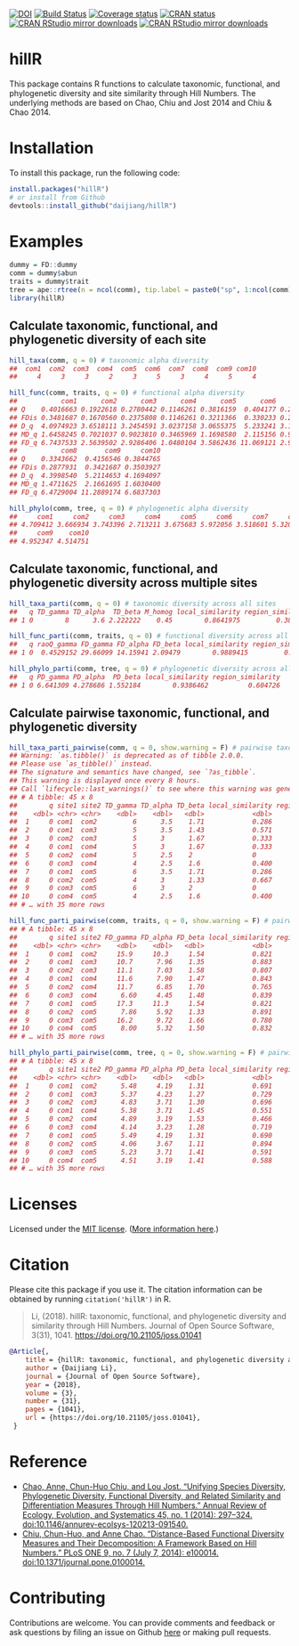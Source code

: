 
<!-- README.md is generated from README.Rmd. Please edit that file -->

[![DOI](http://joss.theoj.org/papers/10.21105/joss.01041/status.svg)](https://doi.org/10.21105/joss.01041)
[![Build
Status](https://travis-ci.org/daijiang/hillR.svg?branch=master)](https://travis-ci.org/daijiang/hillR)
[![Coverage
status](https://codecov.io/gh/daijiang/hillR/branch/master/graph/badge.svg)](https://codecov.io/github/daijiang/hillR?branch=master)
[![CRAN
status](https://www.r-pkg.org/badges/version/hillR)](https://cran.r-project.org/package=hillR)
[![CRAN RStudio mirror
downloads](http://cranlogs.r-pkg.org/badges/hillR)](http://www.r-pkg.org/pkg/hillR)
[![CRAN RStudio mirror
downloads](http://cranlogs.r-pkg.org/badges/grand-total/hillR?color=green)](http://www.r-pkg.org/pkg/hillR)

# hillR

This package contains R functions to calculate taxonomic, functional,
and phylogenetic diversity and site similarity through Hill Numbers. The
underlying methods are based on Chao, Chiu and Jost 2014 and Chiu & Chao
2014.

# Installation

To install this package, run the following code:

``` r
install.packages("hillR")
# or install from Github
devtools::install_github("daijiang/hillR")
```

# Examples

``` r
dummy = FD::dummy
comm = dummy$abun
traits = dummy$trait
tree = ape::rtree(n = ncol(comm), tip.label = paste0("sp", 1:ncol(comm)))
library(hillR)
```

## Calculate taxonomic, functional, and phylogenetic diversity of each site

``` r
hill_taxa(comm, q = 0) # taxonomic alpha diversity
##  com1  com2  com3  com4  com5  com6  com7  com8  com9 com10 
##     4     3     3     2     3     5     3     4     5     4

hill_func(comm, traits, q = 0) # functional alpha diversity
##           com1      com2      com3      com4      com5      com6      com7
## Q    0.4016663 0.1922618 0.2780442 0.1146261 0.3816159  0.404177 0.2934143
## FDis 0.3481687 0.1670560 0.2375808 0.1146261 0.3211366  0.330233 0.2532751
## D_q  4.0974923 3.6518111 3.2454591 3.0237158 3.0655375  5.233241 3.1470056
## MD_q 1.6458245 0.7021037 0.9023810 0.3465969 1.1698580  2.115156 0.9233765
## FD_q 6.7437533 2.5639502 2.9286406 1.0480104 3.5862436 11.069121 2.9058708
##           com8       com9     com10
## Q    0.3343662  0.4156546 0.3844765
## FDis 0.2877931  0.3421687 0.3503927
## D_q  4.3998540  5.2114653 4.1694097
## MD_q 1.4711625  2.1661695 1.6030400
## FD_q 6.4729004 11.2889174 6.6837303

hill_phylo(comm, tree, q = 0) # phylogenetic alpha diversity
##     com1     com2     com3     com4     com5     com6     com7     com8 
## 4.709412 3.666934 3.743396 2.713211 3.675683 5.972056 3.518601 5.320472 
##     com9    com10 
## 4.952347 4.514751
```

## Calculate taxonomic, functional, and phylogenetic diversity across multiple sites

``` r
hill_taxa_parti(comm, q = 0) # taxonomic diversity across all sites
##   q TD_gamma TD_alpha  TD_beta M_homog local_similarity region_similarity
## 1 0        8      3.6 2.222222    0.45        0.8641975         0.3888889

hill_func_parti(comm, traits, q = 0) # functional diversity across all sites
##   q raoQ_gamma FD_gamma FD_alpha FD_beta local_similarity region_similarity
## 1 0  0.4529152 29.66099 14.15941 2.09479        0.9889415         0.4720957

hill_phylo_parti(comm, tree, q = 0) # phylogenetic diversity across all sites
##   q PD_gamma PD_alpha  PD_beta local_similarity region_similarity
## 1 0 6.641309 4.278686 1.552184        0.9386462          0.604726
```

## Calculate pairwise taxonomic, functional, and phylogenetic diversity

``` r
hill_taxa_parti_pairwise(comm, q = 0, show.warning = F) # pairwise taxonomic diversity
## Warning: `as.tibble()` is deprecated as of tibble 2.0.0.
## Please use `as_tibble()` instead.
## The signature and semantics have changed, see `?as_tibble`.
## This warning is displayed once every 8 hours.
## Call `lifecycle::last_warnings()` to see where this warning was generated.
## # A tibble: 45 x 8
##        q site1 site2 TD_gamma TD_alpha TD_beta local_similarity region_similari…
##    <dbl> <chr> <chr>    <dbl>    <dbl>   <dbl>            <dbl>            <dbl>
##  1     0 com1  com2         6      3.5    1.71            0.286            0.167
##  2     0 com1  com3         5      3.5    1.43            0.571            0.400
##  3     0 com2  com3         5      3      1.67            0.333            0.200
##  4     0 com1  com4         5      3      1.67            0.333            0.200
##  5     0 com2  com4         5      2.5    2               0                0    
##  6     0 com3  com4         4      2.5    1.6             0.400            0.25 
##  7     0 com1  com5         6      3.5    1.71            0.286            0.167
##  8     0 com2  com5         4      3      1.33            0.667            0.5  
##  9     0 com3  com5         6      3      2               0                0    
## 10     0 com4  com5         4      2.5    1.6             0.400            0.25 
## # … with 35 more rows

hill_func_parti_pairwise(comm, traits, q = 0, show.warning = F) # pairwise functional diversity
## # A tibble: 45 x 8
##        q site1 site2 FD_gamma FD_alpha FD_beta local_similarity region_similari…
##    <dbl> <chr> <chr>    <dbl>    <dbl>   <dbl>            <dbl>            <dbl>
##  1     0 com1  com2     15.9     10.3     1.54            0.821            0.534
##  2     0 com1  com3     10.7      7.96    1.35            0.883            0.655
##  3     0 com2  com3     11.1      7.03    1.58            0.807            0.511
##  4     0 com1  com4     11.6      7.90    1.47            0.843            0.573
##  5     0 com2  com4     11.7      6.85    1.70            0.765            0.449
##  6     0 com3  com4      6.60     4.45    1.48            0.839            0.566
##  7     0 com1  com5     17.3     11.3     1.54            0.821            0.534
##  8     0 com2  com5      7.86     5.92    1.33            0.891            0.671
##  9     0 com3  com5     16.2      9.72    1.66            0.780            0.469
## 10     0 com4  com5      8.00     5.32    1.50            0.832            0.554
## # … with 35 more rows

hill_phylo_parti_pairwise(comm, tree, q = 0, show.warning = F) # pairwise phylogenetic diversity
## # A tibble: 45 x 8
##        q site1 site2 PD_gamma PD_alpha PD_beta local_similarity region_similari…
##    <dbl> <chr> <chr>    <dbl>    <dbl>   <dbl>            <dbl>            <dbl>
##  1     0 com1  com2      5.48     4.19    1.31            0.691            0.527
##  2     0 com1  com3      5.37     4.23    1.27            0.729            0.574
##  3     0 com2  com3      4.83     3.71    1.30            0.696            0.533
##  4     0 com1  com4      5.38     3.71    1.45            0.551            0.380
##  5     0 com2  com4      4.89     3.19    1.53            0.466            0.303
##  6     0 com3  com4      4.14     3.23    1.28            0.719            0.561
##  7     0 com1  com5      5.49     4.19    1.31            0.690            0.527
##  8     0 com2  com5      4.06     3.67    1.11            0.894            0.809
##  9     0 com3  com5      5.23     3.71    1.41            0.591            0.420
## 10     0 com4  com5      4.51     3.19    1.41            0.588            0.416
## # … with 35 more rows
```

# Licenses

Licensed under the [MIT license](LICENSE). ([More information
here](http://en.wikipedia.org/wiki/MIT_License).)

# Citation

Please cite this package if you use it. The citation information can be
obtained by running `citation('hillR')` in R.

> Li, (2018). hillR: taxonomic, functional, and phylogenetic diversity
> and similarity through Hill Numbers. Journal of Open Source Software,
> 3(31), 1041. <https://doi.org/10.21105/joss.01041>

``` bibtex
@Article{,
    title = {hillR: taxonomic, functional, and phylogenetic diversity and similarity through Hill Numbers},
    author = {Daijiang Li},
    journal = {Journal of Open Source Software},
    year = {2018},
    volume = {3},
    number = {31},
    pages = {1041},
    url = {https://doi.org/10.21105/joss.01041},
 }
```

# Reference

  - [Chao, Anne, Chun-Huo Chiu, and Lou Jost. “Unifying Species
    Diversity, Phylogenetic Diversity, Functional Diversity, and Related
    Similarity and Differentiation Measures Through Hill Numbers.”
    Annual Review of Ecology, Evolution, and Systematics 45, no. 1
    (2014): 297–324.
    doi:10.1146/annurev-ecolsys-120213-091540.](https://doi.org/10.1146/annurev-ecolsys-120213-091540)
  - [Chiu, Chun-Huo, and Anne Chao. “Distance-Based Functional Diversity
    Measures and Their Decomposition: A Framework Based on Hill
    Numbers.” PLoS ONE 9, no. 7 (July 7, 2014): e100014.
    doi:10.1371/journal.pone.0100014.](https://doi.org/10.1371/journal.pone.0100014)

# Contributing

Contributions are welcome. You can provide comments and feedback or ask
questions by filing an issue on Github
[here](https://github.com/daijiang/hillR/issues) or making pull
requests.

